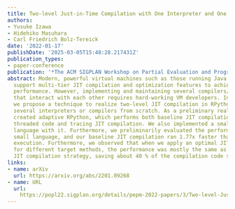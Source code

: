 ```yaml
---
title: Two-level Just-in-Time Compilation with One Interpreter and One Engine
authors:
- Yusuke Izawa
- Hidehiko Masuhara
- Carl Friedrich Bolz-Tereick
date: '2022-01-17'
publishDate: '2025-03-05T15:48:28.217431Z'
publication_types:
- paper-conference
publication: '*The ACM SIGPLAN Workshop on Partial Evaluation and Program Manipulation*'
abstract: Modern, powerful virtual machines such as those running Java or JavaScript
  support multi-tier JIT compilation and optimization features to achieve their high
  performance. However, implementing and maintaining several compilers/optimizers
  that interact with each other requires hard-working VM developers. In this paper,
  we propose a technique to realize two-level JIT compilation in RPython without implementing
  several interpreters or compilers from scratch. As a preliminary realization, we
  created adaptive RPython, which performs both baseline JIT compilation based on
  threaded code and tracing JIT compilation. We also implemented a small programming
  language with it. Furthermore, we preliminarily evaluated the performance of that
  small language, and our baseline JIT compilation ran 1.77x faster than the interpreter-only
  execution. Furthermore, we observed that when we apply an optimal JIT compilation
  for different target methods, the performance was mostly the same as the one optimizing
  JIT compilation strategy, saving about 40 % of the compilation code size.
links:
- name: arXiv
  url: https://arxiv.org/abs/2201.09268
- name: URL
  url: 
    https://popl22.sigplan.org/details/pepm-2022-papers/3/Two-level-Just-in-Time-Compilation-with-One-Interpreter-and-One-Engine
---
```


